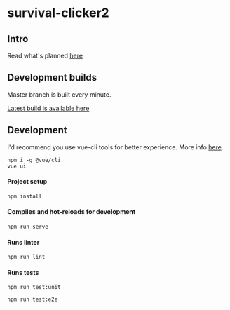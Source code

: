 # survival-clicker2

## Intro

Read what's planned [here](docs/Design-Document/Design-Document-e000f04c-b05b-4dfc-83b0-3770f478d276.md)

## Development builds

Master branch is built every minute.

[Latest build is available here](https://dev.sc2.7777.lt)

## Development

I'd recommend you use vue-cli tools for better experience. More info [here](https://cli.vuejs.org/guide/#cli).

```
npm i -g @vue/cli
vue ui
```

#### Project setup
```
npm install
```

#### Compiles and hot-reloads for development
```
npm run serve
```

#### Runs linter
```
npm run lint
```

#### Runs tests
```
npm run test:unit

npm run test:e2e
```
